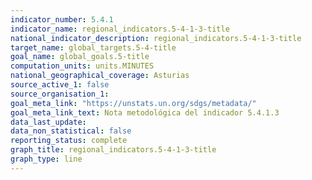 ```yaml
---
indicator_number: 5.4.1
indicator_name: regional_indicators.5-4-1-3-title
national_indicator_description: regional_indicators.5-4-1-3-title
target_name: global_targets.5-4-title
goal_name: global_goals.5-title
computation_units: units.MINUTES
national_geographical_coverage: Asturias
source_active_1: false
source_organisation_1:  
goal_meta_link: "https://unstats.un.org/sdgs/metadata/"
goal_meta_link_text: Nota metodológica del indicador 5.4.1.3
data_last_update:  
data_non_statistical: false
reporting_status: complete
graph_title: regional_indicators.5-4-1-3-title
graph_type: line
---
```

